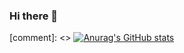### Hi there 👋

[comment]: <> [![Anurag's GitHub stats](https://github-readme-stats.vercel.app/api?username=npo51ema)](https://github.com/anuraghazra/github-readme-stats) 
